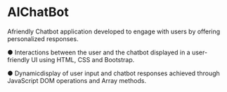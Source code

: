 # AIChatBot
Afriendly Chatbot application developed to engage with users by offering personalized responses.  

● Interactions between the user and the chatbot displayed in a user-friendly UI using HTML, CSS and  Bootstrap.  

● Dynamicdisplay of user input and chatbot responses achieved through JavaScript DOM operations and  Array methods.
